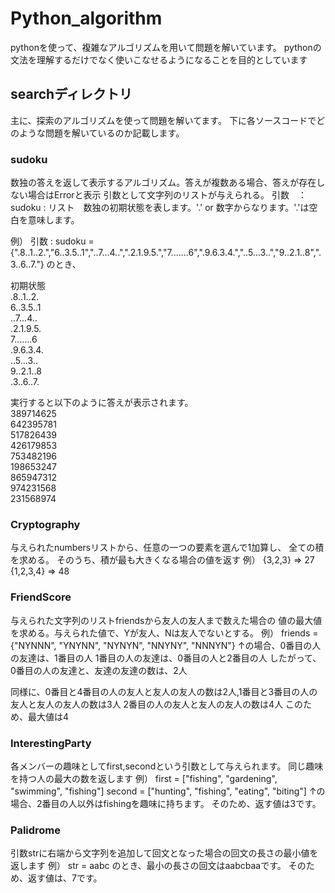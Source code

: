 # Python_algorithm
pythonを使って、複雑なアルゴリズムを用いて問題を解いています。
pythonの文法を理解するだけでなく使いこなせるようになることを目的としています

## searchディレクトリ
主に、探索のアルゴリズムを使って問題を解いてます。
下に各ソースコードでどのような問題を解いているのか記載します。

### sudoku
数独の答えを返して表示するアルゴリズム。答えが複数ある場合、答えが存在しない場合はErrorと表示
引数として文字列のリストが与えられる。
引数　：
sudoku  : リスト　数独の初期状態を表します。'.' or 数字からなります。'.'は空白を意味します。

例）
引数 : sudoku ={".8..1..2.","6..3.5..1","..7...4..",".2.1.9.5.","7.......6",".9.6.3.4.","..5...3..","9..2.1..8",".3..6..7."}
のとき、
  
初期状態  
.8..1..2.  
6..3.5..1  
..7...4..  
.2.1.9.5.  
7.......6  
.9.6.3.4.  
..5...3..  
9..2.1..8  
.3..6..7.  
  
実行すると以下のように答えが表示されます。  
389714625  
642395781  
517826439  
426179853  
753482196  
198653247  
865947312  
974231568  
231568974  
  

### Cryptography
与えられたnumbersリストから、任意の一つの要素を選んで1加算し、
全ての積を求める。
そのうち、積が最も大きくなる場合の値を返す
例）
{3,2,3} => 27
{1,2,3,4} => 48

### FriendScore
与えられた文字列のリストfriendsから友人の友人まで数えた場合の
値の最大値を求める。与えられた値で、Yが友人、Nは友人でないとする。
例）
friends ={"NYNNN", "YNYNN", "NYNYN", "NNYNY", "NNNYN"}
↑の場合、0番目の人の友達は、1番目の人
1番目の人の友達は、0番目の人と2番目の人
したがって、0番目の人の友達と、友達の友達の数は、2人

同様に、0番目と4番目の人の友人と友人の友人の数は2人,1番目と3番目の人の友人と友人の友人の数は3人
2番目の人の友人と友人の友人の数は4人
このため、最大値は4

### InterestingParty
各メンバーの趣味としてfirst,secondという引数として与えられます。
同じ趣味を持つ人の最大の数を返します
例）
first = ["fishing", "gardening", "swimming", "fishing"]
second = ["hunting", "fishing", "eating", "biting"]
↑の場合、2番目の人以外はfishingを趣味に持ちます。
そのため、返す値は3です。

### Palidrome
引数strに右端から文字列を追加して回文となった場合の回文の長さの最小値を返します
例）
str = aabc
のとき、最小の長さの回文はaabcbaaです。
そのため、返す値は、7です。
